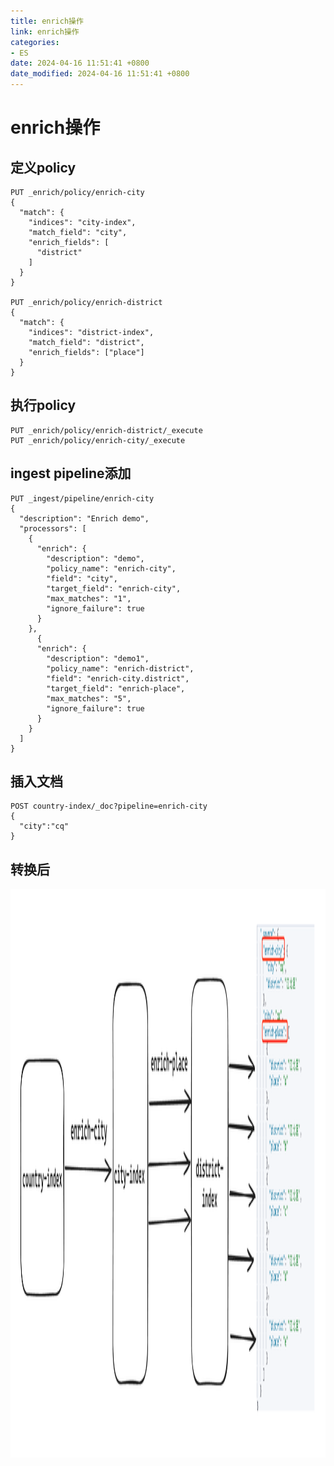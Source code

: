 ```yaml
---
title: enrich操作
link: enrich操作
categories:
- ES
date: 2024-04-16 11:51:41 +0800
date_modified: 2024-04-16 11:51:41 +0800
---
```


# enrich操作

## 定义policy
```
PUT _enrich/policy/enrich-city
{
  "match": {
    "indices": "city-index",
    "match_field": "city",
    "enrich_fields": [
      "district"
    ]
  }
}

PUT _enrich/policy/enrich-district
{
  "match": {
    "indices": "district-index",
    "match_field": "district",
    "enrich_fields": ["place"]
  }
}
```

## 执行policy
```
PUT _enrich/policy/enrich-district/_execute
PUT _enrich/policy/enrich-city/_execute
```

## ingest pipeline添加
```
PUT _ingest/pipeline/enrich-city
{
  "description": "Enrich demo",
  "processors": [
    {
      "enrich": {
        "description": "demo",
        "policy_name": "enrich-city",
        "field": "city",
        "target_field": "enrich-city",
        "max_matches": "1",
        "ignore_failure": true
      }
    },
      {
      "enrich": {
        "description": "demo1",
        "policy_name": "enrich-district",
        "field": "enrich-city.district",
        "target_field": "enrich-place",
        "max_matches": "5",
        "ignore_failure": true
      }
    }
  ]
}
```

## 插入文档
```
POST country-index/_doc?pipeline=enrich-city
{
  "city":"cq"
}
```

## 转换后
<img src="/images/2024/04/16/enrich.png" alt="" title="enrich.png" border="0" width="2414" height="910" />
